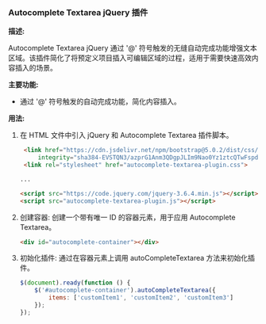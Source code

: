 ### Autocomplete Textarea jQuery 插件

**描述:**

Autocomplete Textarea jQuery 通过 '@' 符号触发的无缝自动完成功能增强文本区域。该插件简化了将预定义项目插入可编辑区域的过程，适用于需要快速高效内容插入的场景。

**主要功能:**

- 通过 '@' 符号触发的自动完成功能，简化内容插入。

**用法:**

1. 在 HTML 文件中引入 jQuery 和 Autocomplete Textarea 插件脚本。

   ```html
    <link href="https://cdn.jsdelivr.net/npm/bootstrap@5.0.2/dist/css/bootstrap.min.css" rel="stylesheet"
        integrity="sha384-EVSTQN3/azprG1Anm3QDgpJLIm9Nao0Yz1ztcQTwFspd3yD65VohhpuuCOmLASjC" crossorigin="anonymous">
    <link rel="stylesheet" href="autocomplete-textarea-plugin.css">

   ...
   
   <script src="https://code.jquery.com/jquery-3.6.4.min.js"></script>
   <script src="autocomplete-textarea-plugin.js"></script>
   ```

2. 创建容器:
创建一个带有唯一 ID 的容器元素，用于应用 Autocomplete Textarea。

    ```html 
    <div id="autocomplete-container"></div>
    ```

3. 初始化插件:
通过在容器元素上调用 autoCompleteTextarea 方法来初始化插件。

    ```js
    $(document).ready(function () {
        $('#autocomplete-container').autoCompleteTextarea({
            items: ['customItem1', 'customItem2', 'customItem3']
        });
    });
    ```
